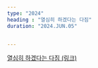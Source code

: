 ```yaml
---
type: "2024"
heading : "열심히 하겠다는 다짐"
duration: "2024.JUN.05"


---
```


[열심히 하겠다는 다짐 (링크)](/todo/journal/main_2024_Jun.pdf)